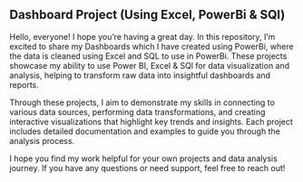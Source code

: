 ## Dashboard Project (Using Excel, PowerBi & SQl)

Hello, everyone! I hope you’re having a great day.  In this repository, I’m excited to share my Dashboards which I have created using PowerBi, where the data is cleaned using Excel and SQL to use in PowerBi. These projects showcase my ability to use Power BI, Excel & SQl for data visualization and analysis, helping to transform raw data into insightful dashboards and reports.

Through these projects, I aim to demonstrate my skills in connecting to various data sources, performing data transformations, and creating interactive visualizations that highlight key trends and insights. Each project includes detailed documentation and examples to guide you through the analysis process.

I hope you find my work helpful for your own projects and data analysis journey. If you have any questions or need support, feel free to reach out!
